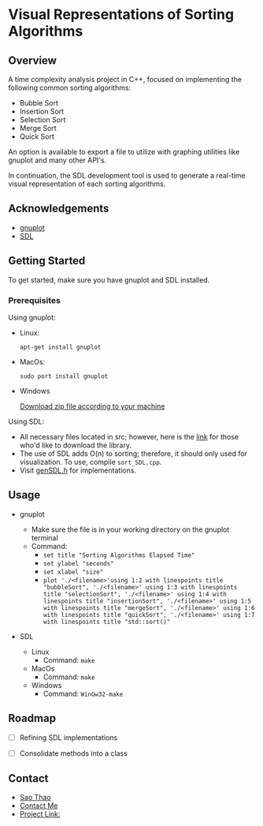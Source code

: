 # Visual Representations of Sorting Algorithms

## Overview

A time complexity analysis project in C++, focused on implementing the following common sorting algorithms:

- Bubble Sort
- Insertion Sort
- Selection Sort
- Merge Sort
- Quick Sort

An option is available to export a file to utilize with graphing utilities like gnuplot and many other API's.

In continuation, the SDL development tool is used to generate a real-time visual representation of each sorting algorithms.

## Acknowledgements

- [gnuplot](http://www.gnuplot.info/)
- [SDL](https://www.libsdl.org/)

## Getting Started

To get started, make sure you have gnuplot and SDL installed.

### Prerequisites

Using gnuplot:

- Linux:

  `apt-get install gnuplot`

- MacOs:

  `sudo port install gnuplot`

- Windows

  [Download zip file according to your machine](http://www.gnuplot.info/)

Using SDL:

- All necessary files located in src; however, here is the [link](https://www.libsdl.org/) for those who'd like to download the library.
- The use of SDL adds O(n) to sorting; therefore, it should only used for visualization. To use, compile `sort_SDL.cpp`.
- Visit [genSDL.h](https://github.com/sdthao/Sorting-Algorithm-Analysis/blob/main/src/include/SDL2/genSDL.h) for implementations.

## Usage

- gnuplot

  - Make sure the file is in your working directory on the gnuplot terminal
  - Command:
    - `set title "Sorting Algorithms Elapsed Time"`
    - `set ylabel "seconds"`
    - `set xlabel "size"`
    - `plot './<filename>'using 1:2 with linespoints title "bubbleSort", './<filename>' using 1:3 with linespoints title "selectionSort", './<filename>' using 1:4 with linespoints title "insertionSort", './<filename>' using 1:5 with linespoints title "mergeSort", './<filename>' using 1:6 with linespoints title "quickSort", './<filename>' using 1:7 with linespoints title "std::sort()"`

- SDL
  - Linux
    - Command: `make`
  - MacOs
    - Command: `make`
  - Windows
    - Command: `WinGw32-make`

## Roadmap

- [ ] Refining SDL implementations

- [ ] Consolidate methods into a class

## Contact

- [Sao Thao](https://github.com/sdthao)
- [Contact Me](mailto:sao_thao19@yahoo.com)
- [Project Link:](https://github.com/sdthao/Sorting-Algorithm-Analysis)
